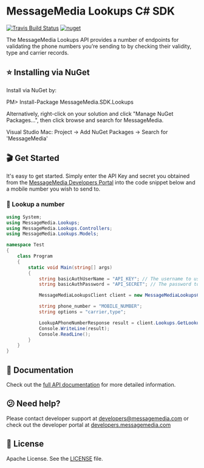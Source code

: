 # MessageMedia Lookups C# SDK
[![Travis Build Status](https://api.travis-ci.org/messagemedia/lookups-csharp-sdk.svg?branch=master)](https://travis-ci.org/messagemedia/lookups-csharp-sdk)
[![nuget](https://img.shields.io/badge/nuget-v1.0.0-blue.svg)](https://www.nuget.org/packages/MessageMedia.SDK.Lookups/)

The MessageMedia Lookups API provides a number of endpoints for validating the phone numbers you’re sending to by checking their validity, type and carrier records.

## ⭐️ Installing via NuGet
Install via NuGet by:

PM> Install-Package MessageMedia.SDK.Lookups

Alternatively, right-click on your solution and click "Manage NuGet Packages...", then click browse and search for MessageMedia.

Visual Studio Mac:
Project -> Add NuGet Packages -> Search for 'MessageMedia'

## 🎬 Get Started
It's easy to get started. Simply enter the API Key and secret you obtained from the [MessageMedia Developers Portal](https://developers.messagemedia.com) into the code snippet below and a mobile number you wish to send to.

### 👀 Lookup a number
```csharp
using System;
using MessageMedia.Lookups;
using MessageMedia.Lookups.Controllers;
using MessageMedia.Lookups.Models;

namespace Test
{
    class Program
    {
        static void Main(string[] args)
        {
            string basicAuthUserName = "API_KEY"; // The username to use with basic authentication
            string basicAuthPassword = "API_SECRET"; // The password to use with basic authentication

            MessageMediaLookupsClient client = new MessageMediaLookupsClient(basicAuthUserName, basicAuthPassword);

            string phone_number = "MOBILE_NUMBER";
            string options = "carrier,type";

            LookupAPhoneNumberResponse result = client.Lookups.GetLookupAPhoneNumber(phone_number, options);
            Console.WriteLine(result);
            Console.ReadLine();
        }
    }
}
```

## 📕 Documentation
Check out the [full API documentation](DOCUMENTATION.md) for more detailed information.

## 😕 Need help?
Please contact developer support at developers@messagemedia.com or check out the developer portal at [developers.messagemedia.com](https://developers.messagemedia.com/)

## 📃 License
Apache License. See the [LICENSE](LICENSE) file.
